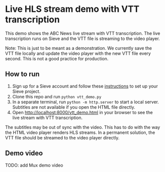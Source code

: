 # Live HLS stream demo with VTT transcription

This demo shows the ABC News live stream with VTT transcription. The live transcription runs on Sieve and the VTT file is streaming to the video player.

Note: This is just to be meant as a demonstration. We currently save the VTT file locally and update the video player with the new VTT file every second. This is not a good practice for production.

## How to run
1. Sign up for a Sieve account and follow these [instructions](https://docs.sievedata.com/guide/examples/live-audio-transcription) to set up your Sieve project.
2. Clone this repo and run `python vtt_demo.py`
3. In a separate terminal, run `python -m http.server` to start a local server. Subtitles are not available if you open the HTML file directly.
4. Open [http://localhost:8000/vtt_demo.html](http://localhost:8000/vtt_demo.html) in your browser to see the live stream with VTT transcription. 

The subtitles may be out of sync with the video.  This has to do with the way the HTML video player renders HLS streams. In a permanent solution, the VTT file should be streamed to the video player directly.

## Demo video
TODO: add Mux demo video

